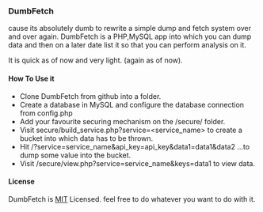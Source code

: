 ### DumbFetch

cause its absolutely dumb to rewrite a simple dump and fetch system over and over again. 
DumbFetch is a PHP,MySQL app into which you can dump data and then on a later date list it so that you can perform analysis on it.

It is quick as of now and very light. (again as of now).

#### How To Use it

* Clone DumbFetch from github into a folder.
* Create a database in MySQL and configure the database connection from config.php
* Add your favourite securing mechanism on the /secure/ folder.
* Visit secure/build_service.php?service=<service_name> to create a bucket into which data has to be thrown.
* Hit /?service=service_name&api_key=api_key&data1=data1&data2 ...to dump some value into the bucket.
* Visit /secure/view.php?service=service_name&keys=data1 to view data.

#### License
DumbFetch is [MIT]() Licensed. feel free to do whatever you want to do with it.



 
